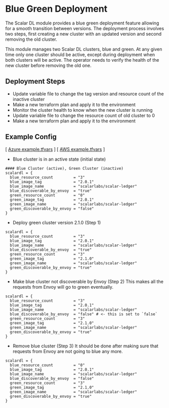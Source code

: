 # Blue Green Deployment
The Scalar DL module provides a blue green deployment feature allowing for a smooth transition between versions. The deployment process involves two steps, first creating a new cluster with an updated version and second removing the old cluster.

This module manages two Scalar DL clusters, blue and green. At any given time only one cluster should be active, except during deployment when both clusters will be active. The operator needs to verify the health of the new cluster before removing the old one.

## Deployment Steps
* Update variable file to change the tag version and resource count of the inactive cluster
* Make a new terraform plan and apply it to the environment
* Monitor the cluster health to know when the new cluster is running
* Update variable file to change the resource count of old cluster to 0
* Make a new terraform plan and apply it to the environment

## Example Config
[ [Azure example.tfvars](../examples/azure/scalardl/example.tfvars) ]
[ [AWS example.tfvars](../examples/aws/scalardl/example.tfvars) ]

* Blue cluster is in an active state (initial state)
```
#### Blue Cluster (active), Green Cluster (inactive)
scalardl = {
  blue_resource_count         = "3"
  blue_image_tag              = "2.0.1"
  blue_image_name             = "scalarlabs/scalar-ledger"
  blue_discoverable_by_envoy  = "true"
  green_resource_count        = "0"
  green_image_tag             = "2.0.1"
  green_image_name            = "scalarlabs/scalar-ledger"
  green_discoverable_by_envoy = "false"
}
```

* Deploy green cluster version 2.1.0 (Step 1)
```
scalardl = {
  blue_resource_count         = "3"
  blue_image_tag              = "2.0.1"
  blue_image_name             = "scalarlabs/scalar-ledger"
  blue_discoverable_by_envoy  = "true"
  green_resource_count        = "3"
  green_image_tag             = "2.1.0"
  green_image_name            = "scalarlabs/scalar-ledger"
  green_discoverable_by_envoy = "true"
}
```

* Make blue cluster not discoverable by Envoy (Step 2)
This makes all the requests from Envoy will go to green eventually.
```
scalardl = {
  blue_resource_count         = "3"
  blue_image_tag              = "2.0.1"
  blue_image_name             = "scalarlabs/scalar-ledger"
  blue_discoverable_by_envoy  = "false" # <- this is set to `false`
  green_resource_count        = "3"
  green_image_tag             = "2.1.0"
  green_image_name            = "scalarlabs/scalar-ledger"
  green_discoverable_by_envoy = "true"
}
```

* Remove blue cluster (Step 3)
It should be done after making sure that requests from Envoy are not going to blue any more.
```
scalardl = {
  blue_resource_count         = "0"
  blue_image_tag              = "2.0.1"
  blue_image_name             = "scalarlabs/scalar-ledger"
  blue_discoverable_by_envoy  = "false"
  green_resource_count        = "3"
  green_image_tag             = "2.1.0"
  green_image_name            = "scalarlabs/scalar-ledger"
  green_discoverable_by_envoy = "true"
}
```
